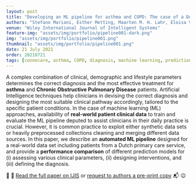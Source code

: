 ```yaml
---
layout: post
title: "Developing an ML pipeline for asthma and COPD: The case of a Dutch primary care service"
authors: "Stefano Mariani, Esther Metting, Maarten M. H. Lahr, Eloisa Vargiu, Franco Zambonelli"
venue: "Wiley International Journal of Intelligent Systems"
feature-img: "assets/img/portfolio/pipeline001-dark.png"
img: "assets/img/portfolio/pipeline001.png"
thumbnail: "assets/img/portfolio/pipeline001.png"
date: 21 July 2021
order: 20210721
tags: [connecare, asthma, COPD, diagnosis, machine learning, prediction, primary care, treatment, article, International Journal of Intelligent Systems, Wiley]
---
```


A complex combination of clinical, demographic and lifestyle parameters 
determines the correct diagnosis and the most effective treatment for **asthma** and **Chronic Obstructive Pulmonary Disease** patients. 
Artificial Intelligence techniques help clinicians in devising the correct diagnosis 
and designing the most suitable clinical pathway accordingly, tailored to the specific patient conditions. 
In the case of machine learning (ML) approaches, 
availability of **real-world patient clinical data** to train and evaluate the ML pipeline deputed to assist clinicians in their daily practice is crucial. 
However, it is common practice to exploit either synthetic data sets 
or heavily preprocessed collections cleaning and merging different data sources. 
In this paper, we describe an **automated ML pipeline** designed for a real-world data set 
including patients from a Dutch primary care service, 
and provide a **performance comparison** of different prediction models for 
(i) assessing various clinical parameters, 
(ii) designing interventions, 
and (iii) defining the diagnosis.

👀 📄 [Read the full paper on IJIS](https://doi.org/10.1002/int.22568)
or [request to authors a pre-print copy](mailto:stefano.mariani@unimore.it) 📬 😉
